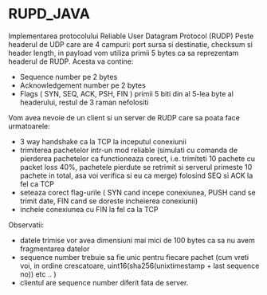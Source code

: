 # RUPD_JAVA

Implementarea protocolului Reliable User Datagram Protocol (RUDP)
Peste headerul de UDP care are 4 campuri: port sursa si destinatie, checksum si
header length, in payload vom utiliza primii 5 bytes ca sa reprezentam headerul de
RUDP.
Acesta va contine:
- Sequence number pe 2 bytes
- Acknowledgement number pe 2 bytes
- Flags ( SYN, SEQ, ACK, PSH, FIN ) primii 5 biti din al 5-lea byte al
headerului, restul de 3 raman nefolositi


Vom avea nevoie de un client si un server de RUDP care sa poata face
urmatoarele:
- 3 way handshake ca la TCP la inceputul conexiunii
- trimiterea pachetelor intr-un mod reliable (simulati cu comanda de pierderea
pachetelor ca functioneaza corect, i.e. trimiteti 10 pachete cu packet loss
40%, pachetele pierdute se retrimit si serverul primeste 10 pachete in total,
asa voi verifica si eu ca merge) folosind SEQ si ACK la fel ca TCP
- seteaza corect flag-urile ( SYN cand incepe conexiunea, PUSH cand se trimit
date, FIN cand se doreste incheierea conexiunii)
- incheie conexiunea cu FIN la fel ca la TCP


Observatii:
- datele trimise vor avea dimensiuni mai mici de 100 bytes ca sa nu avem
fragmentarea datelor
- sequence number trebuie sa fie unic pentru fiecare pachet (cum vreti voi, in
ordine crescatoare, uint16(sha256(unixtimestamp + last sequence no)) etc .. )
- clientul are sequence number diferit fata de server.

